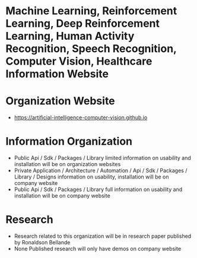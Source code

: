 # Machine Learning, Reinforcement Learning, Deep Reinforcement Learning, Human Activity Recognition, Speech Recognition, Computer Vision, Healthcare Information Website

# Organization Website
- https://artificial-intelligence-computer-vision.github.io


# Information Organization
- Public Api / Sdk / Packages / Library limited information on usability and installation will be on organization websites
- Private Application / Architecture / Automation / Api / Sdk / Packages / Library / Designs information on usability, installation will be on company website
- Public Api / Sdk / Packages / Library full information on usability and installation will be on company website


# Research
- Research related to this organization will be in research paper published by Ronaldson Bellande
- None Published research will only have demos on company website
